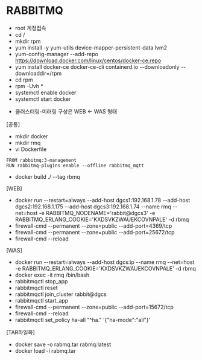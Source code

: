# RABBITMQ

- root 계정접속
- cd /
- mkdir rpm
- yum install -y yum-utils device-mapper-persistent-data lvm2
- yum-config-manager --add-repo https://download.docker.com/linux/centos/docker-ce.repo
- yum install docker-ce docker-ce-cli containerd.io --downloadonly --downloaddir=/rpm
- cd rpm
- rpm -Uvh *
- systemctl enable docker
- systemctl start docker


* 클러스터링-미러링 구성은 WEB <- WAS 형태

[공통]
- mkdir docker
- mkdir rmq
- vi Dockerfile

```
FROM rabbitmq:3-management
RUN rabbitmq-plugins enable --offline rabbitmq_mqtt
```

- docker build ./ --tag rbmq

[WEB]

- docker run --restart=always --add-host dgcs1:192.168.1.78 --add-host dgcs2:192.168.1.175 --add-host dgcs3:192.168.1.74 --name rmq --net=host -e RABBITMQ_NODENAME='rabbit@dgcs3' -e RABBITMQ_ERLANG_COOKIE='KXDSVKZWAUEKCOVNPALE' -d rbmq
- firewall-cmd --permanent --zone=public --add-port=4369/tcp
- firewall-cmd --permanent --zone=public --add-port=25672/tcp
- firewall-cmd --reload

[WAS]

- docker run --restart=always --add-host dgcs:ip --name rmq --net=host -e RABBITMQ_ERLANG_COOKIE='KXDSVKZWAUEKCOVNPALE' -d rbmq
- docker exec -it rmq /bin/bash
- rabbitmqctl stop_app
- rabbitmqctl reset
- rabbitmqctl join_cluster rabbit@dgcs
- rabbitmqctl start_app
- firewall-cmd --permanent --zone=public --add-port=15672/tcp
- firewall-cmd --reload
- rabbitmqctl set_policy ha-all "^ha\." '{"ha-mode":"all"}'

[TAR파일화]

- docker save -o rabmq.tar rabmq:latest
- docker load -i rabmq.tar

